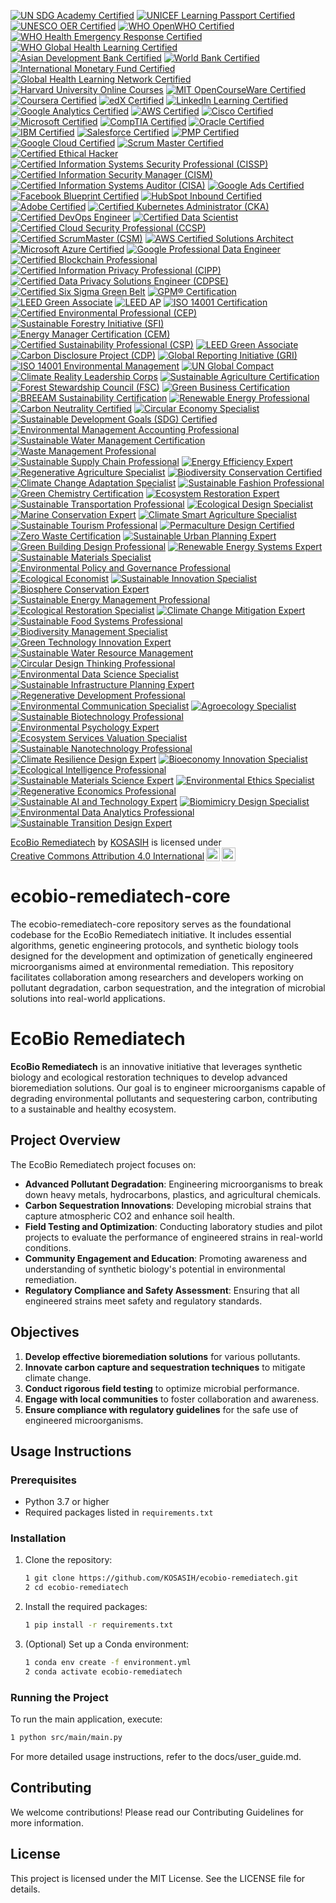 [![UN SDG Academy Certified](https://img.shields.io/badge/UN%20SDG%20Academy-Certified-0072B1?style=for-the-badge&logo=un&logoColor=white)](https://www.unsdgacademy.org)
[![UNICEF Learning Passport Certified](https://img.shields.io/badge/UNICEF%20Learning%20Passport-Certified-0072B1?style=for-the-badge&logo=unicef&logoColor=white)](https://www.unicef.org/innovation/learning-passport)
[![UNESCO OER Certified](https://img.shields.io/badge/UNESCO%20OER-Certified-0072B1?style=for-the-badge&logo=unesco&logoColor=white)](https://oer.unesco.org)
[![WHO OpenWHO Certified](https://img.shields.io/badge/WHO%20OpenWHO-Certified-0072B1?style=for-the-badge&logo=who&logoColor=white)](https://openwho.org)
[![WHO Health Emergency Response Certified](https://img.shields.io/badge/WHO%20Health%20Emergency%20Response-Certified-0072B1?style=for-the-badge&logo=who&logoColor=white)](https://www.who.int/emergencies/health-emergency-response)
[![WHO Global Health Learning Certified](https://img.shields.io/badge/WHO%20Global%20Health%20Learning-Certified-0072B1?style=for-the-badge&logo=who&logoColor=white)](https://www.who.int/learning)
[![Asian Development Bank Certified](https://img.shields.io/badge/ADB%20Certified-0072B1?style=for-the-badge&logo=asian-development-bank&logoColor=white)](https://www.adb.org/)
[![World Bank Certified](https://img.shields.io/badge/World%20Bank-Certified-0072B1?style=for-the-badge&logo=world-bank&logoColor=white)](https://www.worldbank.org/)
[![International Monetary Fund Certified](https://img.shields.io/badge/IMF-Certified-0072B1?style=for-the-badge&logo=imf&logoColor=white)](https://www.imf.org/)
[![Global Health Learning Network Certified](https://img.shields.io/badge/GHLN-Certified-0072B1?style=for-the-badge&logo=health&logoColor=white)](https://www.ghln.org/)
[![Harvard University Online Courses](https://img.shields.io/badge/Harvard%20Online%20Courses-Certified-0072B1?style=for-the-badge&logo=harvard&logoColor=white)](https://online-learning.harvard.edu/)
[![MIT OpenCourseWare Certified](https://img.shields.io/badge/MIT%20OpenCourseWare-Certified-0072B1?style=for-the-badge&logo=mit&logoColor=white)](https://ocw.mit.edu/)
[![Coursera Certified](https://img.shields.io/badge/Coursera-Certified-0072B1?style=for-the-badge&logo=coursera&logoColor=white)](https://www.coursera.org/)
[![edX Certified](https://img.shields.io/badge/edX-Certified-0072B1?style=for-the-badge&logo=edx&logoColor=white)](https://www.edx.org/)
[![LinkedIn Learning Certified](https://img.shields.io/badge/LinkedIn%20Learning-Certified-0072B1?style=for-the-badge&logo=linkedin&logoColor=white)](https://www.linkedin.com/learning/)
[![Google Analytics Certified](https://img.shields.io/badge/Google%20Analytics-Certified-0072B1?style=for-the-badge&logo=google-analytics&logoColor=white)](https://analytics.google.com/)
[![AWS Certified](https://img.shields.io/badge/AWS%20Certified-0072B1?style=for-the-badge&logo=amazon-aws&logoColor=white)](https://aws.amazon.com/certification/)
[![Cisco Certified](https://img.shields.io/badge/Cisco%20Certified-0072B1?style=for-the-badge&logo=cisco&logoColor=white)](https://www.cisco.com/)
[![Microsoft Certified](https://img.shields.io/badge/Microsoft%20Certified-0072B1?style=for-the-badge&logo=microsoft&logoColor=white)](https://www.microsoft.com/en-us/learning/certification-overview.aspx)
[![CompTIA Certified](https://img.shields.io/badge/CompTIA%20Certified-0072B1?style=for-the-badge&logo=comptia&logoColor=white)](https://www.comptia.org/)
[![Oracle Certified](https://img.shields.io/badge/Oracle%20Certified-0072B1?style=for-the-badge&logo=oracle&logoColor=white)](https://education.oracle.com/)
[![IBM Certified](https://img.shields.io/badge/IBM%20Certified-0072B1?style=for-the-badge&logo=ibm&logoColor=white)](https://www.ibm.com/certify/)
[![Salesforce Certified](https://img.shields.io/badge/Salesforce%20Certified-0072B1?style=for-the-badge&logo=salesforce&logoColor=white)](https://trailhead.salesforce.com/)
[![PMP Certified](https://img.shields.io/badge/PMP%20Certified-0072B1?style=for-the-badge&logo=pmp&logoColor=white)](https://www.pmi.org/certifications/project-management-pmp)
[![Google Cloud Certified](https://img.shields.io/badge/Google%20Cloud%20Certified-0072B1?style=for-the-badge&logo=google-cloud&logoColor=white)](https://cloud.google.com/certification/)
[![Scrum Master Certified](https://img.shields.io/badge/Scrum%20Master%20Certified-0072B1?style=for-the-badge&logo=scrum&logoColor=white)](https://www.scrum.org/)
[![Certified Ethical Hacker](https://img.shields.io/badge/Certified%20Ethical%20Hacker-0072B1?style=for-the-badge&logo=ec-council&logoColor=white)](https://www.eccouncil.org/)
[![Certified Information Systems Security Professional (CISSP)](https://img.shields.io/badge/CISSP-Certified-0072B1?style=for-the-badge&logo=isc2&logoColor=white)](https://www.isc2.org/Certifications/CISSP)
[![Certified Information Security Manager (CISM)](https://img.shields.io/badge/CISM-Certified-0072B1?style=for-the-badge&logo=isaca&logoColor=white)](https://www.isaca.org/credentialing/cism)
[![Certified Information Systems Auditor (CISA)](https://img.shields.io/badge/CISA-Certified-0072B1?style=for-the-badge&logo=isaca&logoColor=white)](https://www.isaca.org/credentialing/cisa)
[![Google Ads Certified](https://img.shields.io/badge/Google%20Ads-Certified-0072B1?style=for-the-badge&logo=googleads&logoColor=white)](https://skillshop.withgoogle.com/)
[![Facebook Blueprint Certified](https://img.shields.io/badge/Facebook%20Blueprint-Certified-0072B1?style=for-the-badge&logo=facebook&logoColor=white)](https://www.facebook.com/business/learn/certification)
[![HubSpot Inbound Certified](https://img.shields.io/badge/HubSpot%20Inbound-Certified-0072B1?style=for-the-badge&logo=hubspot&logoColor=white)](https://academy.hubspot.com/courses/inbound-marketing)
[![Adobe Certified](https://img.shields.io/badge/Adobe%20Certified-0072B1?style=for-the-badge&logo=adobe&logoColor=white)](https://helpx.adobe.com/certification.html)
[![Certified Kubernetes Administrator (CKA)](https://img.shields.io/badge/CKA-Certified-0072B1?style=for-the-badge&logo=kubernetes&logoColor=white)](https://www.cncf.io/certification/cka/)
[![Certified DevOps Engineer](https://img.shields.io/badge/DevOps%20Engineer-Certified-0072B1?style=for-the-badge&logo=devops&logoColor=white)](https://www.linuxfoundation.org/)
[![Certified Data Scientist](https://img.shields.io/badge/Data%20Scientist-Certified-0072B1?style=for-the-badge&logo=data-science&logoColor=white)](https://www.datasciencecertification.org/)
[![Certified Cloud Security Professional (CCSP)](https://img.shields.io/badge/CCSP-Certified-0072B1?style=for-the-badge&logo=isc2&logoColor=white)](https://www.isc2.org/Certifications/CCSP)
[![Certified ScrumMaster (CSM)](https://img.shields.io/badge/CSM-Certified-0072B1?style=for-the-badge&logo=scrum&logoColor=white)](https://www.scrumalliance.org/get-certified/scrum-master-track/certified-scrummaster)
[![AWS Certified Solutions Architect](https://img.shields.io/badge/AWS%20Solutions%20Architect-Certified-0072B1?style=for-the-badge&logo=amazon-aws&logoColor=white)](https://aws.amazon.com/certification/certified-solutions-architect-associate/)
[![Microsoft Azure Certified](https://img.shields.io/badge/Azure%20Certified-0072B1?style=for-the-badge&logo=microsoft-azure&logoColor=white)](https://azure.microsoft.com/en-us/certifications/)
[![Google Professional Data Engineer](https://img.shields.io/badge/Google%20Professional%20Data%20Engineer-Certified-0072B1?style=for-the-badge&logo=google-cloud&logoColor=white)](https://cloud.google.com/certification/data-engineer)
[![Certified Blockchain Professional](https://img.shields.io/badge/Blockchain%20Professional-Certified-0072B1?style=for-the-badge&logo=blockchain&logoColor=white)](https://www.certifiedblockchainprofessional.com/)
[![Certified Information Privacy Professional (CIPP)](https://img.shields.io/badge/CIPP-Certified-0072B1?style=for-the-badge&logo=privacy&logoColor=white)](https://iapp.org/certify/cipp/)
[![Certified Data Privacy Solutions Engineer (CDPSE)](https://img.shields.io/badge/CDPSE-Certified-0072B1?style=for-the-badge&logo=isaca&logoColor=white)](https://www.isaca.org/credentialing/cdpse)
[![Certified Six Sigma Green Belt](https://img.shields.io/badge/Six%20Sigma%20Green%20Belt-Certified-0072B1?style=for-the-badge&logo=lean-six-sigma&logoColor=white)](https://www.sixsigmaonline.org/six-sigma-certification/green-belt-certification/)
[![GPM® Certification](https://img.shields.io/badge/GPM%C2%AE-Certified-0072B1?style=for-the-badge&logo=green&logoColor=white)](https://greenprojectmanagement.org/certification-and-training/certification/)
[![LEED Green Associate](https://img.shields.io/badge/LEED%20Green%20Associate-Certified-0072B1?style=for-the-badge&logo=green&logoColor=white)](https://www.usgbc.org/credentials/leed-green-associate)
[![LEED AP](https://img.shields.io/badge/LEED%20AP-Certified-0072B1?style=for-the-badge&logo=green&logoColor=white)](https://www.usgbc.org/credentials/leed-ap)
[![ISO 14001 Certification](https://img.shields.io/badge/ISO%2014001-Certified-0072B1?style=for-the-badge&logo=iso&logoColor=white)](https://www.iso.org/iso-14001-environmental-management.html)
[![Certified Environmental Professional (CEP)](https://img.shields.io/badge/CEP-Certified-0072B1?style=for-the-badge&logo=green&logoColor=white)](https://www.aep.org/certification/cep)
[![Sustainable Forestry Initiative (SFI)](https://img.shields.io/badge/SFI-Certified-0072B1?style=for-the-badge&logo=tree&logoColor=white)](https://www.sfiprogram.org/)
[![Energy Manager Certification (CEM)](https://img.shields.io/badge/CEM-Certified-0072B1?style=for-the-badge&logo=energy&logoColor=white)](https://www.aeeprograms.com/certification/cem/)
[![Certified Sustainability Professional (CSP)](https://img.shields.io/badge/CSP-Certified-0072B1?style=for-the-badge&logo=green&logoColor=white)](https://www.sustainabilityprofessionals.org/certification)
[![LEED Green Associate](https://img.shields.io/badge/LEED%20Green%20Associate-Certified-2ecc71?style=for-the-badge&logo=green-building&logoColor=white)](https://www.usgbc.org/credentials/green-associate)
[![Carbon Disclosure Project (CDP)](https://img.shields.io/badge/CDP-Certified-27ae60?style=for-the-badge&logo=sustainability&logoColor=white)](https://www.cdp.net/)
[![Global Reporting Initiative (GRI)](https://img.shields.io/badge/GRI%20Sustainability-Certified-2980b9?style=for-the-badge&logo=global-reporting-initiative&logoColor=white)](https://www.globalreporting.org/)
[![ISO 14001 Environmental Management](https://img.shields.io/badge/ISO%2014001-Certified-3498db?style=for-the-badge&logo=iso&logoColor=white)](https://www.iso.org/iso-14001-environmental-management.html)
[![UN Global Compact](https://img.shields.io/badge/UN%20Global%20Compact-Member-2c3e50?style=for-the-badge&logo=united-nations&logoColor=white)](https://www.unglobalcompact.org/)
[![Climate Reality Leadership Corps](https://img.shields.io/badge/Climate%20Reality%20Leader-Certified-16a085?style=for-the-badge&logo=climate-change&logoColor=white)](https://www.climaterealityproject.org/)
[![Sustainable Agriculture Certification](https://img.shields.io/badge/Sustainable%20Agriculture-Certified-2ecc71?style=for-the-badge&logo=agriculture&logoColor=white)](https://www.sustainableagriculture.org/)
[![Forest Stewardship Council (FSC)](https://img.shields.io/badge/FSC%20Certified-2ecc71?style=for-the-badge&logo=forest-stewardship-council&logoColor=white)](https://fsc.org/)
[![Green Business Certification](https://img.shields.io/badge/Green%20Business-Certified-27ae60?style=for-the-badge&logo=green-business&logoColor=white)](https://www.greenbusinessbureau.com/)
[![BREEAM Sustainability Certification](https://img.shields.io/badge/BREEAM-Certified-2980b9?style=for-the-badge&logo=sustainability&logoColor=white)](https://www.breeam.com/)
[![Renewable Energy Professional](https://img.shields.io/badge/Renewable%20Energy%20Professional-Certified-2ecc71?style=for-the-badge&logo=solar-panel&logoColor=white)](https://www.nabcep.org/)
[![Carbon Neutrality Certified](https://img.shields.io/badge/Carbon%20Neutral-Certified-27ae60?style=for-the-badge&logo=co2&logoColor=white)](https://www.carbonneutral.com/)
[![Circular Economy Specialist](https://img.shields.io/badge/Circular%20Economy-Certified-3498db?style=for-the-badge&logo=recycle&logoColor=white)](https://www.ellenmacarthurfoundation.org/)
[![Sustainable Development Goals (SDG) Certified](https://img.shields.io/badge/UN%20SDG-Certified-2c3e50?style=for-the-badge&logo=united-nations&logoColor=white)](https://sdgs.un.org/)
[![Environmental Management Accounting Professional](https://img.shields.io/badge/Environmental%20Management%20Accounting-Certified-16a085?style=for-the-badge&logo=accounting&logoColor=white)](https://www.ifac.org/)
[![Sustainable Water Management Certification](https://img.shields.io/badge/Water%20Sustainability-Certified-2980b9?style=for-the-badge&logo=water&logoColor=white)](https://www.alliance4water.org/)
[![Waste Management Professional](https://img.shields.io/badge/Waste%20Management-Certified-e74c3c?style=for-the-badge&logo=trash&logoColor=white)](https://www.wastecareers.com/)
[![Sustainable Supply Chain Professional](https://img.shields.io/badge/Sustainable%20Supply%20Chain-Certified-f39c12?style=for-the-badge&logo=supply-chain&logoColor=white)](https://www.sustainable-purchasing.org/)
[![Energy Efficiency Expert](https://img.shields.io/badge/Energy%20Efficiency-Certified-1abc9c?style=for-the-badge&logo=energy&logoColor=white)](https://www.energy.gov/eere/efficiency)
[![Regenerative Agriculture Specialist](https://img.shields.io/badge/Regenerative%20Agriculture-Certified-2ecc71?style=for-the-badge&logo=agriculture&logoColor=white)](https://www.regenerativeagriculture.org/)
[![Biodiversity Conservation Certified](https://img.shields.io/badge/Biodiversity%20Conservation-Certified-2c3e50?style=for-the-badge&logo=nature&logoColor=white)](https://www.iucn.org/)
[![Climate Change Adaptation Specialist](https://img.shields.io/badge/Climate%20Adaptation-Certified-e67e22?style=for-the-badge&logo=climate-change&logoColor=white)](https://www.ipcc.ch/)
[![Sustainable Fashion Professional](https://img.shields.io/badge/Sustainable%20Fashion-Certified-e84393?style=for-the-badge&logo=fashion&logoColor=white)](https://www.sustainablefashionacademy.org/)
[![Green Chemistry Certification](https://img.shields.io/badge/Green%20Chemistry-Certified-00a86b?style=for-the-badge&logo=chemistry&logoColor=white)](https://www.acs.org/content/acs/en/greenchemistry.html)
[![Ecosystem Restoration Expert](https://img.shields.io/badge/Ecosystem%20Restoration-Certified-2ecc71?style=for-the-badge&logo=trees&logoColor=white)](https://www.unep.org/ecosystem-restoration)
[![Sustainable Transportation Professional](https://img.shields.io/badge/Sustainable%20Transportation-Certified-3498db?style=for-the-badge&logo=electric-car&logoColor=white)](https://www.itdp.org/)
[![Ecological Design Specialist](https://img.shields.io/badge/Ecological%20Design-Certified-27ae60?style=for-the-badge&logo=design&logoColor=white)](https://www.bioneers.org/)
[![Marine Conservation Expert](https://img.shields.io/badge/Marine%20Conservation-Certified-0652DD?style=for-the-badge&logo=ocean&logoColor=white)](https://www.oceanconservancy.org/)
[![Climate Smart Agriculture Specialist](https://img.shields.io/badge/Climate%20Smart%20Agriculture-Certified-2c3e50?style=for-the-badge&logo=agriculture&logoColor=white)](https://www.fao.org/climate-smart-agriculture/)
[![Sustainable Tourism Professional](https://img.shields.io/badge/Sustainable%20Tourism-Certified-e056fd?style=for-the-badge&logo=travel&logoColor=white)](https://www.unwto.org/)
[![Permaculture Design Certified](https://img.shields.io/badge/Permaculture%20Design-Certified-16a085?style=for-the-badge&logo=nature&logoColor=white)](https://www.permaculture.org/)
[![Zero Waste Certification](https://img.shields.io/badge/Zero%20Waste-Certified-e74c3c?style=for-the-badge&logo=recycle&logoColor=white)](https://www.zerowaste.org/)
[![Sustainable Urban Planning Expert](https://img.shields.io/badge/Sustainable%20Urban%20Planning-Certified-34495e?style=for-the-badge&logo=city&logoColor=white)](https://www.unhabitat.org/)
[![Green Building Design Professional](https://img.shields.io/badge/Green%20Building%20Design-Certified-2980b9?style=for-the-badge&logo=building&logoColor=white)](https://www.worldgbc.org/)
[![Renewable Energy Systems Expert](https://img.shields.io/badge/Renewable%20Energy%20Systems-Certified-1abc9c?style=for-the-badge&logo=solar-panel&logoColor=white)](https://www.irena.org/)
[![Sustainable Materials Specialist](https://img.shields.io/badge/Sustainable%20Materials-Certified-f39c12?style=for-the-badge&logo=materials&logoColor=white)](https://www.materialsustainability.org/)
[![Environmental Policy and Governance Professional](https://img.shields.io/badge/Environmental%20Policy-Certified-8e44ad?style=for-the-badge&logo=government&logoColor=white)](https://www.unep.org/)
[![Ecological Economist](https://img.shields.io/badge/Ecological%20Economics-Certified-2ecc71?style=for-the-badge&logo=economics&logoColor=white)](https://www.iseconet.org/)
[![Sustainable Innovation Specialist](https://img.shields.io/badge/Sustainable%20Innovation-Certified-3498db?style=for-the-badge&logo=innovation&logoColor=white)](https://www.sustainableinnovation.org/)
[![Biosphere Conservation Expert](https://img.shields.io/badge/Biosphere%20Conservation-Certified-27ae60?style=for-the-badge&logo=nature&logoColor=white)](https://www.unesco.org/en/biosphere-reserves)
[![Sustainable Energy Management Professional](https://img.shields.io/badge/Sustainable%20Energy%20Management-Certified-e74c3c?style=for-the-badge&logo=energy&logoColor=white)](https://www.iea.org/)
[![Ecological Restoration Specialist](https://img.shields.io/badge/Ecological%20Restoration-Certified-16a085?style=for-the-badge&logo=trees&logoColor=white)](https://www.ser.org/)
[![Climate Change Mitigation Expert](https://img.shields.io/badge/Climate%20Change%20Mitigation-Certified-2c3e50?style=for-the-badge&logo=climate-change&logoColor=white)](https://www.ipcc.ch/)
[![Sustainable Food Systems Professional](https://img.shields.io/badge/Sustainable%20Food%20Systems-Certified-f39c12?style=for-the-badge&logo=food&logoColor=white)](https://www.fao.org/)
[![Biodiversity Management Specialist](https://img.shields.io/badge/Biodiversity%20Management-Certified-2980b9?style=for-the-badge&logo=nature&logoColor=white)](https://www.cbd.int/)
[![Green Technology Innovation Expert](https://img.shields.io/badge/Green%20Technology%20Innovation-Certified-1abc9c?style=for-the-badge&logo=technology&logoColor=white)](https://www.cleantech.com/)
[![Sustainable Water Resource Management](https://img.shields.io/badge/Water%20Resource%20Management-Certified-0652DD?style=for-the-badge&logo=water&logoColor=white)](https://www.worldwatercouncil.org/)
[![Circular Design Thinking Professional](https://img.shields.io/badge/Circular%20Design%20Thinking-Certified-8e44ad?style=for-the-badge&logo=design&logoColor=white)](https://www.ellenmacarthurfoundation.org/)
[![Environmental Data Science Specialist](https://img.shields.io/badge/Environmental%20Data%20Science-Certified-34495e?style=for-the-badge&logo=data-science&logoColor=white)](https://www.environmentaldatainitiative.org/)
[![Sustainable Infrastructure Planning Expert](https://img.shields.io/badge/Sustainable%20Infrastructure-Certified-e056fd?style=for-the-badge&logo=infrastructure&logoColor=white)](https://www.sustainableinfrastructure.org/)
[![Regenerative Development Professional](https://img.shields.io/badge/Regenerative%20Development-Certified-2ecc71?style=for-the-badge&logo=development&logoColor=white)](https://www.regennetwork.org/)
[![Environmental Communication Specialist](https://img.shields.io/badge/Environmental%20Communication-Certified-3498db?style=for-the-badge&logo=communication&logoColor=white)](https://www.iucn.org/)
[![Agroecology Specialist](https://img.shields.io/badge/Agroecology-Certified-2ecc71?style=for-the-badge&logo=agriculture&logoColor=white)](https://www.agroecology.org/)
[![Sustainable Biotechnology Professional](https://img.shields.io/badge/Sustainable%20Biotechnology-Certified-3498db?style=for-the-badge&logo=dna&logoColor=white)](https://www.sustainablebiotechnology.org/)
[![Environmental Psychology Expert](https://img.shields.io/badge/Environmental%20Psychology-Certified-e74c3c?style=for-the-badge&logo=brain&logoColor=white)](https://www.environmentalpsychology.org/)
[![Ecosystem Services Valuation Specialist](https://img.shields.io/badge/Ecosystem%20Services%20Valuation-Certified-16a085?style=for-the-badge&logo=nature&logoColor=white)](https://www.esvaluation.org/)
[![Sustainable Nanotechnology Professional](https://img.shields.io/badge/Sustainable%20Nanotechnology-Certified-27ae60?style=for-the-badge&logo=atom&logoColor=white)](https://www.sustainablenanotechnology.org/)
[![Climate Resilience Design Expert](https://img.shields.io/badge/Climate%20Resilience%20Design-Certified-2c3e50?style=for-the-badge&logo=climate-change&logoColor=white)](https://www.climateadaptation.org/)
[![Bioeconomy Innovation Specialist](https://img.shields.io/badge/Bioeconomy%20Innovation-Certified-f39c12?style=for-the-badge&logo=innovation&logoColor=white)](https://www.bioeconomy.org/)
[![Ecological Intelligence Professional](https://img.shields.io/badge/Ecological%20Intelligence-Certified-1abc9c?style=for-the-badge&logo=brain&logoColor=white)](https://www.ecologicalintelligence.org/)
[![Sustainable Materials Science Expert](https://img.shields.io/badge/Sustainable%20Materials%20Science-Certified-8e44ad?style=for-the-badge&logo=science&logoColor=white)](https://www.sustainablematerials.org/)
[![Environmental Ethics Specialist](https://img.shields.io/badge/Environmental%20Ethics-Certified-34495e?style=for-the-badge&logo=philosophy&logoColor=white)](https://www.environmentalethics.org/)
[![Regenerative Economics Professional](https://img.shields.io/badge/Regenerative%20Economics-Certified-2980b9?style=for-the-badge&logo=economics&logoColor=white)](https://www.regenerativeeconomics.org/)
[![Sustainable AI and Technology Expert](https://img.shields.io/badge/Sustainable%20AI%20Technology-Certified-0652DD?style=for-the-badge&logo=artificial-intelligence&logoColor=white)](https://www.sustainableai.org/)
[![Biomimicry Design Specialist](https://img.shields.io/badge/Biomimicry%20Design-Certified-e056fd?style=for-the-badge&logo=nature&logoColor=white)](https://www.biomimicry.org/)
[![Environmental Data Analytics Professional](https://img.shields.io/badge/Environmental%20Data%20Analytics-Certified-2ecc71?style=for-the-badge&logo=data-science&logoColor=white)](https://www.environmentaldataanalytics.org/)
[![Sustainable Transition Design Expert](https://img.shields.io/badge/Sustainable%20Transition%20Design-Certified-3498db?style=for-the-badge&logo=design&logoColor=white)](https://www.sustainabletransitiondesign.org/)

<p xmlns:cc="http://creativecommons.org/ns#" xmlns:dct="http://purl.org/dc/terms/"><a property="dct:title" rel="cc:attributionURL" href="https://github.com/KOSASIH/ecobio-remediatech-core">EcoBio Remediatech</a> by <a rel="cc:attributionURL dct:creator" property="cc:attributionName" href="https://www.linkedin.com/in/kosasih-81b46b5a">KOSASIH</a> is licensed under <a href="https://creativecommons.org/licenses/by/4.0/?ref=chooser-v1" target="_blank" rel="license noopener noreferrer" style="display:inline-block;">Creative Commons Attribution 4.0 International<img style="height:22px!important;margin-left:3px;vertical-align:text-bottom;" src="https://mirrors.creativecommons.org/presskit/icons/cc.svg?ref=chooser-v1" alt=""><img style="height:22px!important;margin-left:3px;vertical-align:text-bottom;" src="https://mirrors.creativecommons.org/presskit/icons/by.svg?ref=chooser-v1" alt=""></a></p>

# ecobio-remediatech-core
The ecobio-remediatech-core repository serves as the foundational codebase for the EcoBio Remediatech initiative. It includes essential algorithms, genetic engineering protocols, and synthetic biology tools designed for the development and optimization of genetically engineered microorganisms aimed at environmental remediation. This repository facilitates collaboration among researchers and developers working on pollutant degradation, carbon sequestration, and the integration of microbial solutions into real-world applications.

# EcoBio Remediatech

**EcoBio Remediatech** is an innovative initiative that leverages synthetic biology and ecological restoration techniques to develop advanced bioremediation solutions. Our goal is to engineer microorganisms capable of degrading environmental pollutants and sequestering carbon, contributing to a sustainable and healthy ecosystem.

## Project Overview

The EcoBio Remediatech project focuses on:
- **Advanced Pollutant Degradation**: Engineering microorganisms to break down heavy metals, hydrocarbons, plastics, and agricultural chemicals.
- **Carbon Sequestration Innovations**: Developing microbial strains that capture atmospheric CO2 and enhance soil health.
- **Field Testing and Optimization**: Conducting laboratory studies and pilot projects to evaluate the performance of engineered strains in real-world conditions.
- **Community Engagement and Education**: Promoting awareness and understanding of synthetic biology's potential in environmental remediation.
- **Regulatory Compliance and Safety Assessment**: Ensuring that all engineered strains meet safety and regulatory standards.

## Objectives

1. **Develop effective bioremediation solutions** for various pollutants.
2. **Innovate carbon capture and sequestration techniques** to mitigate climate change.
3. **Conduct rigorous field testing** to optimize microbial performance.
4. **Engage with local communities** to foster collaboration and awareness.
5. **Ensure compliance with regulatory guidelines** for the safe use of engineered microorganisms.

## Usage Instructions

### Prerequisites

- Python 3.7 or higher
- Required packages listed in `requirements.txt`

### Installation

1. Clone the repository:
   ```bash
   1 git clone https://github.com/KOSASIH/ecobio-remediatech.git
   2 cd ecobio-remediatech
   ```

2. Install the required packages:

   ```bash
   1 pip install -r requirements.txt
   ```
   
3. (Optional) Set up a Conda environment:

   ```bash
   1 conda env create -f environment.yml
   2 conda activate ecobio-remediatech
   ```
   
### Running the Project
To run the main application, execute:

   ```bash
   1 python src/main/main.py
   ```

For more detailed usage instructions, refer to the docs/user_guide.md.

## Contributing
We welcome contributions! Please read our Contributing Guidelines for more information.

## License
This project is licensed under the MIT License. See the LICENSE file for details.
